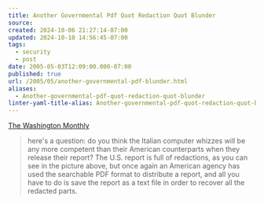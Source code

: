 ```yaml
---
title: Another Governmental Pdf Quot Redaction Quot Blunder
source: 
created: 2024-10-06 21:27:14-07:00
updated: 2024-10-10 14:56:45-07:00
tags:
  - security
  - post
date: 2005-05-03T12:09:00.000-07:00
published: true
url: /2005/05/another-governmental-pdf-blunder.html
aliases:
  - Another-governmental-pdf-quot-redaction-quot-blunder
linter-yaml-title-alias: Another-governmental-pdf-quot-redaction-quot-blunder
---
```



[The Washington Monthly](https://www.washingtonmonthly.com/archives/individual/2005_05/006221.php "The Washington Monthly")  
  

> here's a question: do you think the Italian computer whizzes will be any more competent than their American counterparts when they release their report? The U.S. report is full of redactions, as you can see in the picture above, but once again an American agency has used the searchable PDF format to distribute a report, and all you have to do is save the report as a text file in order to recover all the redacted parts.